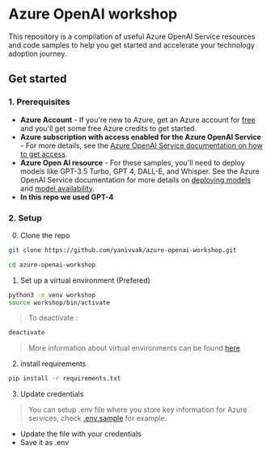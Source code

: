 # Azure OpenAI workshop
This repository is a compilation of useful Azure OpenAI Service resources and code samples to help you get started and accelerate your technology adoption journey.

## Get started
### 1. Prerequisites

- **Azure Account** - If you're new to Azure, get an Azure account for [free](https://aka.ms/free) and you'll get some free Azure credits to get started.
- **Azure subscription with access enabled for the Azure OpenAI Service** - For more details, see the [Azure OpenAI Service documentation on how to get access](https://learn.microsoft.com/azure/ai-services/openai/overview#how-do-i-get-access-to-azure-openai). 
- **Azure Open AI resource** - For these samples, you'll need to deploy models like GPT-3.5 Turbo, GPT 4, DALL-E, and Whisper. See the Azure OpenAI Service documentation for more details on [deploying models](https://learn.microsoft.com/azure/ai-services/openai/how-to/create-resource?pivots=web-portal) and [model availability](https://learn.microsoft.com/azure/ai-services/openai/concepts/models).
- **In this repo we used GPT-4**
### 2. Setup
0. Clone the repo
```bash
git clone https://github.com/yanivvak/azure-openai-workshop.git
```
```bash
cd azure-openai-workshop
```
1. Set up a virtual environment (Prefered)
```bash
python3 -m venv workshop
source workshop/bin/activate
```
> To deactivate :
```bash
deactivate
```
> More information about virtual environments can be found [here](https://docs.python.org/3/tutorial/venv.html)

2. install requirements
```bash
pip install -r requirements.txt
```
3. Update credentials

> You can setup .env file where you store key information for Azure services, check [.env.sample](./.env.sample) for example.
   - Update the file with your credentials
   - Save it as .env
